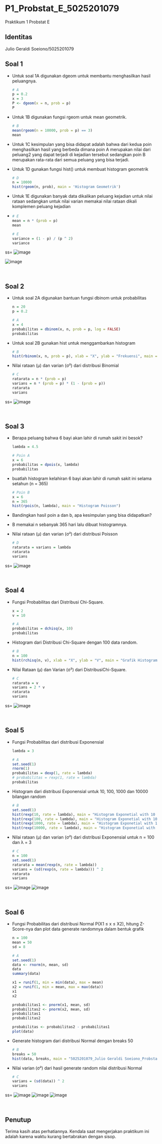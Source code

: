# P1_Probstat_E_5025201079
Praktikum 1 Probstat E

## Identitas
Julio Geraldi Soeiono/5025201079

## Soal 1

 - Untuk soal 1A digunakan dgeom untuk membantu menghasilkan hasil peluangnya.
    ```R
    # A
    p = 0.2
    x = 3
    P <- dgeom(x = n, prob = p)
    P
    ```
   
 - Untuk 1B digunakan fungsi rgeom untuk mean geometrik.
    ```R
    # B
    mean(rgeom(n = 10000, prob = p) == 3)
    mean
    ```
  
 - Untuk 1C kesimpulan yang bisa didapat adalah bahwa dari kedua poin menghasilkan hasil yang berbeda dimana poin A merupakan nilai dari peluang2 yang dapat terjadi di kejadian tersebut sedangkan poin B merupakan rata-rata dari semua peluang yang bisa terjadi. 
    
 - Untuk 1D gunakan fungsi hist() untuk membuat histogram geometrik
    ```R
    # D
    n = 10000
    hist(rgeom(n, prob), main = 'Histogram Geometrik')
    ```
   
 - Untuk 1E digunakan banyak data dikalikan peluang kejadian untuk nilai rataan sedangkan untuk nilai varian memakai nilai rataan dikali komplemen peluang kejadian
 - 
    ```R
    # E
    mean = n * (prob = p)
    mean
    ```
   
    ```R
    # E
    variance = (1 - p) / (p ^ 2)
    variance
    ```

ss=
![image](https://user-images.githubusercontent.com/100665785/162623830-1d18f854-80ec-4536-8134-10183a737f08.png)

![image](https://user-images.githubusercontent.com/100665785/162623812-48a43c29-f2c3-4468-897a-41a87ee5611c.png)

    


</br>

## Soal 2

 - Untuk soal 2A digunakan bantuan fungsi dbinom untuk probabilitas
    ```R
    n = 20
    p = 0.2

    # A
    x = 4
    probabilitas = dbinom(x, n, prob = p, log = FALSE)
    probabilitas
    ```
   
 - Untuk soal 2B gunakan hist untuk menggambarkan histogram
    ```R
    # B
    hist(rbinom(x, n, prob = p), xlab = "X", ylab = "Frekuensi", main = "Binomial Histogram")
    ```
    
 - Nilai rataan (μ) dan varian (σ²) dari distribusi Binomial
    ```R
    # C
    ratarata = n * (prob = p)
    varians = n * (prob = p) * (1 - (prob = p))
    ratarata
    varians 
    ```
    
 ss=
 ![image](https://user-images.githubusercontent.com/100665785/162623907-93624679-38e4-4c72-ad58-03243bf225e6.png)

 

 </br>

 ## Soal 3
 
 - Berapa peluang bahwa 6 bayi akan lahir di rumah sakit ini besok?
    ```R
    lambda = 4.5

    # Poin A
    x = 6
    probabilitas = dpois(x, lambda)
    probabilitas
    ```
   
 - buatlah histogram kelahiran 6 bayi akan lahir di rumah sakit ini selama setahun (n = 365)
    ```R
    # Poin B
    x = 6
    n = 365
    hist(rpois(n, lambda), main = "Histogram Poisson")
    ```
    

 - Bandingkan hasil poin a dan b, apa kesimpulan yang bisa didapatkan?
 -
    B memakai n sebanyak 365 hari lalu dibuat histogramnya.
    
 - Nilai rataan (μ) dan varian (σ²) dari distribusi Poisson
    ```R
    # D
    ratarata = varians = lambda
    ratarata
    varians
    ```
   
ss=
![image](https://user-images.githubusercontent.com/100665785/162623935-4d78d6eb-636a-4761-a7ab-abee108dedb3.png)



 </br>

 ## Soal 4
 
 - Fungsi Probabilitas dari Distribusi Chi-Square.
    ```R
    x = 2
    v = 10

    # A
    probabilitas = dchisq(x, 10)
    probabilitas
    ```
    
 - Histogram dari Distribusi Chi-Square dengan 100 data random.
    ```R
    # B
    n = 100
    hist(rchisq(n, v), xlab = "X", ylab = "V", main = "Grafik Histogram")
    ```
    
 - Nilai Rataan (μ) dan Varian (σ²) dari DistribusiChi-Square.
    ```R
    # C
    ratarata = v
    varians = 2 * v
    ratarata
    varians
    ```
    
    
ss=
![image](https://user-images.githubusercontent.com/100665785/162623963-7493a514-a752-4079-8c3b-faa85d7766a8.png)


 </br>
 
 ## Soal 5
 - Fungsi Probabilitas dari distribusi Exponensial
    ```R
    lambda = 3

    # A
    set.seed(1)
    rnorm(1)
    probabilitas = dexp(1, rate = lambda)
    # probabilitas = rexp(1, rate = lambda)
    probabilitas
    ```
   

 - Histogram dari distribusi Exponensial untuk 10, 100, 1000 dan 10000 bilangan random
    ```R
    # B
    set.seed(1)
    hist(rexp(10, rate = lambda), main = "Histogram Exponetial with 10 Random Generations")
    hist(rexp(100, rate = lambda), main = "Histogram Exponetial with 100 Random Generations")
    hist(rexp(1000, rate = lambda), main = "Histogram Exponetial with 1000 Random Generations")
    hist(rexp(10000, rate = lambda), main = "Histogram Exponetial with 10000 Random Generations")

    ```
   
    

 - Nilai rataan (μ) dan varian (σ²) dari distribusi Exponensial untuk n = 100 dan λ = 3
    ```R
    # C
    n = 100
    set.seed(1)
    ratarata = mean(rexp(n, rate = lambda))
    varians = (sd(rexp(n, rate = lambda))) ^ 2
    ratarata
    varians
    ```
    
    
ss=
![image](https://user-images.githubusercontent.com/100665785/162623991-b279f21a-6d41-4baa-b537-7509048b531c.png)
![image](https://user-images.githubusercontent.com/100665785/162624001-e5aa8233-fd5f-4d70-86c3-1ac9069924e3.png)


 </br>

 ## Soal 6

 - Fungsi Probabilitas dari distribusi Normal P(X1 ≤ x ≤ X2), hitung Z-Score-nya dan plot data generate randomnya dalam bentuk grafik
    ```R
    n = 100
    mean = 50
    sd = 8

    # A
    set.seed(1)
    data <- rnorm(n, mean, sd)
    data
    summary(data)

    x1 = runif(1, min = min(data), max = mean)
    x2 = runif(1, min = mean, max = max(data))
    x1
    x2

    probabilitas1 <- pnorm(x1, mean, sd)
    probabilitas2 <- pnorm(x2, mean, sd)
    probabilitas1
    probabilitas2

    probabilitas <- probabilitas2 - probabilitas1
    plot(data)
    ```
    

 - Generate histogram dari distribusi Normal dengan breaks 50 
    ```R
    # B
    breaks = 50
    hist(data, breaks, main = "5025201079_Julio Geraldi Soeiono_Probstat E_DNhistogram")

    ```
    

 - Nilai varian (σ²) dari hasil generate random nilai distribusi Normal
    ```R
    # C
    varians = (sd(data)) ^ 2
    varians
    ```
  


ss=
![image](https://user-images.githubusercontent.com/100665785/162624061-4b96e4bc-ccd7-4755-81a4-de179749273e.png)
![image](https://user-images.githubusercontent.com/100665785/162624075-029dec9c-cca7-422c-92b0-e802d9a72771.png)
![image](https://user-images.githubusercontent.com/100665785/162624082-5a785e9e-c194-4e20-ba28-adc0fa05b771.png)

</br>

## Penutup
Terima kasih atas perhatiannya. Kendala saat mengerjakan praktikum ini adalah karena waktu kurang bertabrakan dengan sisop.
    
